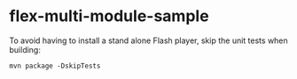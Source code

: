 # flex-multi-module-sample

To avoid having to install a stand alone Flash player, skip the unit tests when building:

	mvn package -DskipTests
